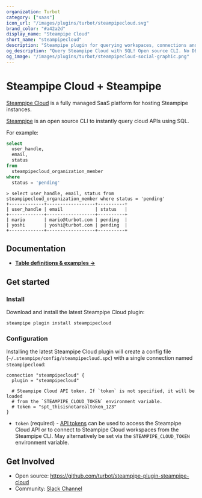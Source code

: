 ```yaml
---
organization: Turbot
category: ["saas"]
icon_url: "/images/plugins/turbot/steampipecloud.svg"
brand_color: "#a42a2d"
display_name: "Steampipe Cloud"
short_name: "steampipecloud"
description: "Steampipe plugin for querying workspaces, connections and more from Steampipe Cloud."
og_description: "Query Steampipe Cloud with SQL! Open source CLI. No DB required."
og_image: "/images/plugins/turbot/steampipecloud-social-graphic.png"
---
```


# Steampipe Cloud + Steampipe

[Steampipe Cloud](https://cloud.steampipe.io/) is a fully managed SaaS platform for hosting Steampipe instances.

[Steampipe](https://steampipe.io) is an open source CLI to instantly query cloud APIs using SQL.

For example:

```sql
select
  user_handle,
  email,
  status
from
  steampipecloud_organization_member
where
  status = 'pending'
```

```
> select user_handle, email, status from steampipecloud_organization_member where status = 'pending'
+-------------+------------------+----------+
| user_handle | email            | status   |
+-------------+------------------+----------+
| mario       | mario@turbot.com | pending  |
| yoshi       | yoshi@turbot.com | pending  |
+-------------+------------------+----------+
```

## Documentation

- **[Table definitions & examples →](/plugins/turbot/steampipecloud/tables)**

## Get started

### Install

Download and install the latest Steampipe Cloud plugin:

```bash
steampipe plugin install steampipecloud
```

### Configuration

Installing the latest Steampipe Cloud plugin will create a config file (`~/.steampipe/config/steampipecloud.spc`) with a single connection named `steampipecloud`:

```hcl
connection "steampipecloud" {
  plugin = "steampipecloud"

  # Steampipe Cloud API token. If `token` is not specified, it will be loaded
  # from the `STEAMPIPE_CLOUD_TOKEN` environment variable.
  # token = "spt_thisisnotarealtoken_123"
}
```

- `token` (required) - [API tokens](https://steampipe.io/docs/cloud/profile#api-tokens) can be used to access the Steampipe Cloud API or to connect to Steampipe Cloud workspaces from the Steampipe CLI. May alternatively be set via the `STEAMPIPE_CLOUD_TOKEN` environment variable.

## Get Involved

- Open source: https://github.com/turbot/steampipe-plugin-steampipe-cloud
- Community: [Slack Channel](https://steampipe.io/community/join)
